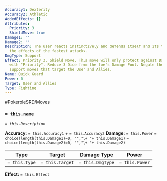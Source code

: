 ```yaml
---
Accuracy1: Dexterity
Accuracy2: Athletic
AddedEffects: {}
Attributes:
  Priority: 3
  ShieldMove: true
Damage1: ''
Damage2: ''
Description: The user reacts instinctively and defends itself and its teammates, nullifying
  the effects of the fastest attacks.
DmgType: Support
Effect: Priority 3. Shield Move. This move will only protect against Damaging Moves
  with "Priority". Reduce 3 Dice from the foe's Damage Pool. Negate the effects of
  support moves that target the User and Allies.
Name: Quick Guard
Power: 0
Target: User and Allies
Type: Fighting
---
```


#PokeroleSRD/Moves

### `= this.name` 
*`= this.Description`*

**Accuracy:** `= this.Accuracy1` + `= this.Accuracy2`
**Damage:** `= this.Power` `= choice(length(this.Damage1)=0, "","\+ "+ this.Damage1)` `= choice(length(this.Damage2)=0, "","\+ "+ this.Damage2)`

| Type          | Target          | Damage Type          | Power          |
| ------------- | --------------- | ---------------- | -------------- |
| `= this.Type` | `= this.Target` | `= this.DmgType` | `= this.Power` | 

**Effect:** `= this.Effect`
